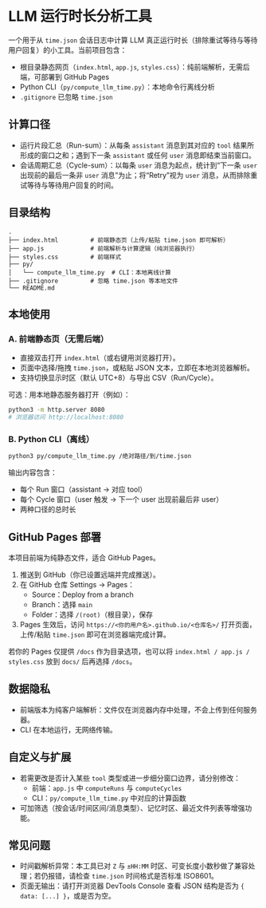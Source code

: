 # LLM 运行时长分析工具

一个用于从 `time.json` 会话日志中计算 LLM 真正运行时长（排除重试等待与等待用户回复）的小工具。当前项目包含：
- 根目录静态网页（`index.html`, `app.js`, `styles.css`）：纯前端解析，无需后端，可部署到 GitHub Pages
- Python CLI（`py/compute_llm_time.py`）：本地命令行离线分析
- `.gitignore` 已忽略 `time.json`

## 计算口径
- 运行片段汇总（Run-sum）：从每条 `assistant` 消息到其对应的 `tool` 结果所形成的窗口之和；遇到下一条 `assistant` 或任何 `user` 消息即结束当前窗口。
- 会话周期汇总（Cycle-sum）：以每条 `user` 消息为起点，统计到“下一条 `user` 出现前的最后一条非 `user` 消息”为止；将“Retry”视为 `user` 消息，从而排除重试等待与等待用户回复的时间。

## 目录结构
```
.
├── index.html         # 前端静态页（上传/粘贴 time.json 即可解析）
├── app.js             # 前端解析与计算逻辑（纯浏览器执行）
├── styles.css         # 前端样式
├── py/
│   └── compute_llm_time.py  # CLI：本地离线计算
├── .gitignore         # 忽略 time.json 等本地文件
└── README.md
```

## 本地使用
### A. 前端静态页（无需后端）
- 直接双击打开 `index.html`（或右键用浏览器打开）。
- 页面中选择/拖拽 `time.json`，或粘贴 JSON 文本，立即在本地浏览器解析。
- 支持切换显示时区（默认 UTC+8）与导出 CSV（Run/Cycle）。

可选：用本地静态服务器打开（例如）：
```bash
python3 -m http.server 8080
# 浏览器访问 http://localhost:8080
```

### B. Python CLI（离线）
```bash
python3 py/compute_llm_time.py /绝对路径/到/time.json
```
输出内容包含：
- 每个 Run 窗口（assistant → 对应 tool）
- 每个 Cycle 窗口（user 触发 → 下一个 user 出现前最后非 user）
- 两种口径的总时长

## GitHub Pages 部署
本项目前端为纯静态文件，适合 GitHub Pages。

1) 推送到 GitHub（你已设置远端并完成推送）。
2) 在 GitHub 仓库 Settings → Pages：
   - Source：Deploy from a branch
   - Branch：选择 `main`
   - Folder：选择 `/(root)`（根目录），保存
3) Pages 生效后，访问 `https://<你的用户名>.github.io/<仓库名>/` 打开页面，上传/粘贴 `time.json` 即可在浏览器端完成计算。

若你的 Pages 仅提供 `/docs` 作为目录选项，也可以将 `index.html / app.js / styles.css` 放到 `docs/` 后再选择 `/docs`。

## 数据隐私
- 前端版本为纯客户端解析：文件仅在浏览器内存中处理，不会上传到任何服务器。
- CLI 在本地运行，无网络传输。

## 自定义与扩展
- 若需更改是否计入某些 `tool` 类型或进一步细分窗口边界，请分别修改：
  - 前端：`app.js` 中 `computeRuns` 与 `computeCycles`
  - CLI：`py/compute_llm_time.py` 中对应的计算函数
- 可加筛选（按会话/时间区间/消息类型）、记忆时区、最近文件列表等增强功能。

## 常见问题
- 时间戳解析异常：本工具已对 `Z` 与 `±HH:MM` 时区、可变长度小数秒做了兼容处理；若仍报错，请检查 `time.json` 时间格式是否标准 ISO8601。
- 页面无输出：请打开浏览器 DevTools Console 查看 JSON 结构是否为 `{ data: [...] }`，或是否为空。 